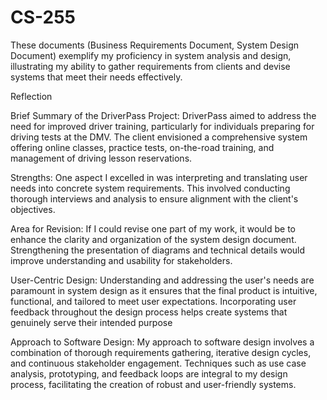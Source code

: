 # CS-255
These documents (Business Requirements Document, System Design Document) exemplify my proficiency in system analysis and design, illustrating my ability to gather requirements from clients and devise systems that meet their needs effectively.

Reflection

Brief Summary of the DriverPass Project: DriverPass aimed to address the need for improved driver training, particularly for individuals preparing for driving tests at the DMV. The client envisioned a comprehensive system offering online classes, practice tests, on-the-road training, and management of driving lesson reservations.

Strengths: One aspect I excelled in was interpreting and translating user needs into concrete system requirements. This involved conducting thorough interviews and analysis to ensure alignment with the client's objectives.

Area for Revision: If I could revise one part of my work, it would be to enhance the clarity and organization of the system design document. Strengthening the presentation of diagrams and technical details would improve understanding and usability for stakeholders.

User-Centric Design: Understanding and addressing the user's needs are paramount in system design as it ensures that the final product is intuitive, functional, and tailored to meet user expectations. Incorporating user feedback throughout the design process helps create systems that genuinely serve their intended purpose

Approach to Software Design: My approach to software design involves a combination of thorough requirements gathering, iterative design cycles, and continuous stakeholder engagement. Techniques such as use case analysis, prototyping, and feedback loops are integral to my design process, facilitating the creation of robust and user-friendly systems.
